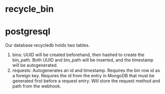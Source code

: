 # recycle_bin

# postgresql

Our database recycledb holds two tables.

1. bins: UUID will be created beforehand, then hashed to create the bin_path. Both UUID and bin_path will be inserted, and the timestamp will be autogenerated.
2. requests: Autogenerates an id and timestamp. Requires the bin row id as a foreign key. Requires the id from the entry in MongoDB that must be generated first before a request entry. Will store the request method and path from the webhook.